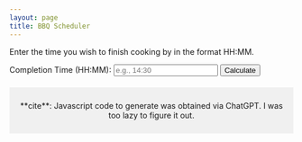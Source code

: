 ```yaml
---
layout: page
title: BBQ Scheduler
---
```


Enter the time you wish to finish cooking by in the format HH:MM.

<form id="timeForm">
    <label for="completionTime">Completion Time (HH:MM):</label>
    <input type="text" id="completionTime" name="completionTime" placeholder="e.g., 14:30" required>
    <button type="button" onclick="calculateIntervals()">Calculate</button>
</form>

<div id="time-intervals"></div>

<script>
function calculateIntervals() {
    let completionTime = document.getElementById("completionTime").value;;
    
    // Regular expression to validate the time format (HH:MM)
    const timeFormat = /^([01]?[0-9]|2[0-3]):[0-5][0-9]$/;
    
    if (timeFormat.test(completionTime)) {
        displayIntervals(completionTime);
    } else {
        alert("Invalid time format. Please enter a valid time in HH:MM format.");
    }
}

function displayIntervals(endTime) {
    let firstRound = true;

    const intervals = [
        { label: "Prep Meat", minutes: 30 },
        { label: "Clean BBQ", minutes: 30 },
        { label: "Prep Chimney", minutes: 5 },
        { label: "Start Chimney", minutes: 15 },
        { label: "Cook", minutes: 30 },
        { label: "Rest", minutes: 20 },
        { label: "Reheat Fire for Sear", minutes: 20 },
        { label: "Sear", minutes: 20 },
        { label: "Final Rest", minutes: 15 },
        { label: "Finish Cooking", minutes: 0 },
    ];

    let totalMinutes = intervals.reduce((sum, interval) => sum + interval.minutes, 0);
    const endTimeParts = endTime.split(":");
    let endDate = new Date();
    endDate.setHours(parseInt(endTimeParts[0]));
    endDate.setMinutes(parseInt(endTimeParts[1]));

    let htmlContent = `<p>End time: ${endTime}</p><table><tr><th>Description</th><th>Interval</th><th>Time</th></tr>`;
    
    intervals.forEach(interval => {
        if firstRound {
            firstRound = false;
            continue;
        }
        totalMinutes = totalMinutes - interval.minutes
        let intervalTime = new Date(endDate.getTime() - totalMinutes * 60000);
        let hours = intervalTime.getHours().toString().padStart(2, '0');
        let minutes = intervalTime.getMinutes().toString().padStart(2, '0');
        
        htmlContent += `<tr><td>${interval.label}</td><td>${interval.minutes}</td><td>${hours}:${minutes}</td></tr>`;
    });

    htmlContent += "</table>";
    document.getElementById("time-intervals").innerHTML = htmlContent;
}
</script>
  

<footer style="margin-top: 20px; padding: 10px; background-color: #f0f0f0; text-align: center;">
    <p>**cite**: Javascript code to generate was obtained via ChatGPT. I was too lazy to figure it out.</p>
</footer>